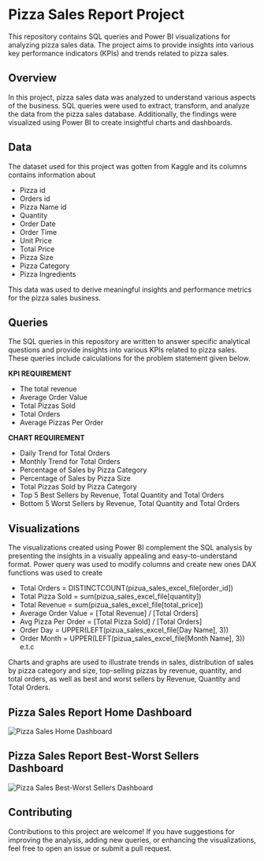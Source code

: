 # Pizza Sales Report Project
This repository contains SQL queries and Power BI visualizations for analyzing pizza sales data. The project aims to provide insights into various key performance indicators (KPIs) and trends related to pizza sales.

## Overview
In this project, pizza sales data was analyzed to understand various aspects of the business. SQL queries were used to extract, transform, and analyze the data from the pizza sales database. Additionally, the findings were visualized using Power BI to create insightful charts and dashboards.

## Data
The dataset used for this project was gotten from Kaggle and its columns contains information about 
*	Pizza id
*	Orders id
*	Pizza Name id
*	Quantity
*	Order Date
*	Order Time
*	Unit Price
*	Total Price 
*	Pizza Size
*	Pizza Category
*	Pizza Ingredients

This data was used to derive meaningful insights and performance metrics for the pizza sales business.

## Queries
The SQL queries in this repository are written to answer specific analytical questions and provide insights into various KPIs related to pizza sales. These queries include calculations for the problem statement given below.

**KPI REQUIREMENT**
*	The total revenue
*	Average Order Value
*	Total Pizzas Sold
*	Total Orders
*	Average Pizzas Per Order

**CHART REQUIREMENT**
*	Daily Trend for Total Orders
*	Monthly Trend for Total Orders
*	Percentage of Sales by Pizza Category
*	Percentage of Sales by Pizza Size
*	Total Pizzas Sold by Pizza Category
*	Top 5 Best Sellers by Revenue, Total Quantity and Total Orders
* Bottom 5 Worst Sellers by Revenue, Total Quantity and Total Orders

## Visualizations
The visualizations created using Power BI complement the SQL analysis by presenting the insights in a visually appealing and easy-to-understand format. Power query was used to modify columns and create new ones
DAX functions was used to create 
*	Total Orders = DISTINCTCOUNT(pizua_sales_excel_file[order_id])
*	Total Pizza Sold = sum(pizua_sales_excel_file[quantity])
*	Total Revenue = sum(pizua_sales_excel_file[total_price])
*	Average Order Value = [Total Revenue] / [Total Orders]
*	Avg Pizza Per Order = [Total Pizza Sold] / [Total Orders]
*	Order Day = UPPER(LEFT(pizua_sales_excel_file[Day Name], 3))
*	Order Month = UPPER(LEFT(pizua_sales_excel_file[Month Name], 3))
e.t.c

Charts and graphs are used to illustrate trends in sales, distribution of sales by pizza category and size, top-selling pizzas by revenue, quantity, and total orders, as well as best and worst sellers by Revenue, Quantity and Total Orders.

## Pizza Sales Report Home Dashboard
![Pizza Sales Home Dashboard](https://github.com/Theo-Nla/Theo-Works/assets/135545087/7175edc0-f67c-44a2-957f-c335543e748e)

## Pizza Sales Report Best-Worst Sellers Dashboard
![Pizza Sales Best-Worst Sellers Dashboard](https://github.com/Theo-Nla/Theo-Works/assets/135545087/ca02802f-cf74-487d-8b82-d345c5638f49)

## Contributing
Contributions to this project are welcome! If you have suggestions for improving the analysis, adding new queries, or enhancing the visualizations, feel free to open an issue or submit a pull request.

